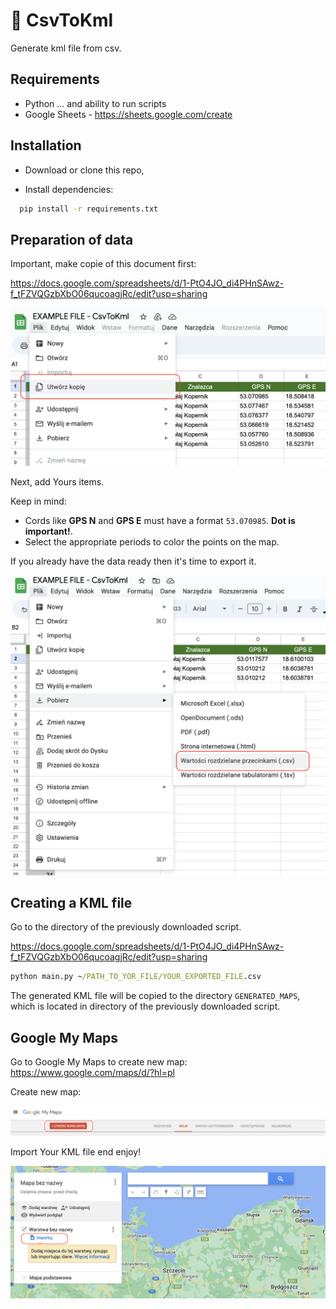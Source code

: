 # 🧭 CsvToKml

Generate kml file from csv.

## Requirements

- Python ... and ability to run scripts
- Google Sheets - https://sheets.google.com/create

## Installation

- Download or clone this repo,

- Install dependencies:

```bash
  pip install -r requirements.txt
```

## Preparation of data

Important, make copie of this document first:

https://docs.google.com/spreadsheets/d/1-PtO4JO_di4PHnSAwz-f_tFZVQGzbXbO06qucoagjRc/edit?usp=sharing

![App Screenshot](https://github.com/krzysztofem/python-csv-to-kml/blob/9f20ddd111aa7f892d832e8e1eb34455814f8b3d/screenshots/google-sheets-copy.png?raw=true)

Next, add Yours items.

Keep in mind:

- Cords like **GPS N** and **GPS E** must have a format `53.070985`. **Dot is important!**.
- Select the appropriate periods to color the points on the map.

If you already have the data ready then it's time to export it.

![App Screenshot](https://github.com/krzysztofem/python-csv-to-kml/blob/main/screenshots/google-sheets-export.png?raw=true)

## Creating a KML file

Go to the directory of the previously downloaded script.

https://docs.google.com/spreadsheets/d/1-PtO4JO_di4PHnSAwz-f_tFZVQGzbXbO06qucoagjRc/edit?usp=sharing

```bat
python main.py ~/PATH_TO_YOR_FILE/YOUR_EXPORTED_FILE.csv
```

The generated KML file will be copied to the directory `GENERATED_MAPS`, which is located in directory of the previously downloaded script.

## Google My Maps

Go to Google My Maps to create new map:
https://www.google.com/maps/d/?hl=pl

Create new map:

![App Screenshot](https://github.com/krzysztofem/python-csv-to-kml/blob/main/screenshots/google-maps-1.png?raw=true)

Import Your KML file end enjoy!

![App Screenshot](https://github.com/krzysztofem/python-csv-to-kml/blob/main/screenshots/google-maps-2.png?raw=true)
